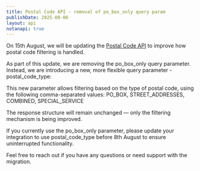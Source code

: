 ```yaml
---
title: Postal Code API - removal of po_box_only query param
publishDate: 2025-08-06
layout: api
notanapi: true
---
```


On 15th August, we will be updating the [Postal Code API](/api/postal-code/#get-postal-codes-matching-query-get) to improve how postal code filtering is handled.

As part of this update, we are removing the po_box_only query parameter. Instead, we are introducing a new, more flexible query parameter - postal_code_type:

This new parameter allows filtering based on the type of postal code, using the following comma-separated values:
PO_BOX, STREET_ADDRESSES, COMBINED, SPECIAL_SERVICE

The response structure will remain unchanged — only the filtering mechanism is being improved.

If you currently use the po_box_only parameter, please update your integration to use postal_code_type before 8th August to ensure uninterrupted functionality.

Feel free to reach out if you have any questions or need support with the migration.
